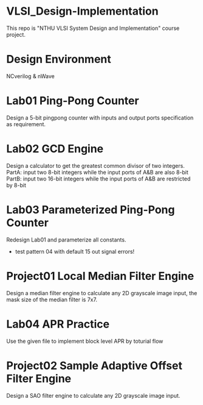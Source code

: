 # VLSI_Design-Implementation
This repo is "NTHU VLSI System Design and Implementation" course project.
# Design Environment
NCverilog & nWave
# Lab01 Ping-Pong Counter
Design a 5-bit pingpong counter with inputs and output ports specification as requirement.
# Lab02 GCD Engine
Design a calculator to get the greatest common divisor of two integers.<br>
PartA: input two 8-bit integers while the input ports of A&B are also 8-bit<br>
PartB: input two 16-bit integers while the input ports of A&B are restricted by 8-bit<br>
# Lab03 Parameterized Ping-Pong Counter
Redesign Lab01 and parameterize all constants.<br>
- test pattern 04 with default 15 out signal errors!

# Project01 Local Median Filter Engine
Design a median filter engine to calculate any 2D grayscale image input, the mask size of the median filter is 7x7.<br>
# Lab04 APR Practice
Use the given file to implement block level APR by toturial flow<br>
# Project02 Sample Adaptive Offset Filter Engine
Design a SAO filter engine to calculate any 2D grayscale image input.<br>
